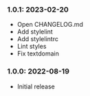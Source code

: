 ### 1.0.1: 2023-02-20

* Open CHANGELOG.md
* Add stylelint
* Add stylelintrc
* Lint styles
* Fix textdomain

### 1.0.0: 2022-08-19

* Initial release